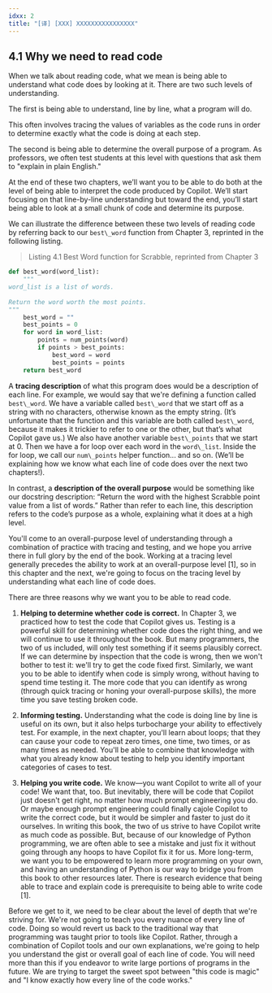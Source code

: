 ```yaml
---
idxx: 2
title: "[译] [XXX] XXXXXXXXXXXXXXXX"
---
```



## 4.1 Why we need to read code

When we talk about reading code, what we mean is being able to understand what code does by looking at it. There are two such levels of understanding.

The first is being able to understand, line by line, what a program will do.

  

This often involves tracing the values of variables as the code runs in order to determine exactly what the code is doing at each step.

The second is being able to determine the overall purpose of a program. As professors, we often test students at this level with questions that ask them to "explain in plain English."

At the end of these two chapters, we’ll want you to be able to do both at the level of being able to interpret the code produced by Copilot. We’ll start focusing on that line-by-line understanding but toward the end, you’ll start being able to look at a small chunk of code and determine its purpose.

We can illustrate the difference between these two levels of reading code by referring back to our `best\_word` function from Chapter 3, reprinted in the following listing.

> Listing 4.1 Best Word function for Scrabble, reprinted from Chapter 3

```python
def best_word(word_list):
    """
word_list is a list of words.
    
Return the word worth the most points.
"""
    best_word = ""
    best_points = 0
    for word in word_list:
        points = num_points(word)
        if points > best_points:
            best_word = word
            best_points = points
    return best_word
```

A **tracing description** of what this program does would be a description of each line. For example, we would say that we're defining a function called `best\_word`. We have a variable called `best\_word` that we start off as a string with no characters, otherwise known as the empty string. (It’s unfortunate that the function and this variable are both called `best\_word`, because it makes it trickier to refer to one or the other, but that’s what Copilot gave us.) We also have another variable `best\_points` that we start at 0. Then we have a for loop over each word in the `word\_list`. Inside the for loop, we call our `num\_points` helper function... and so on. (We’ll be explaining how we know what each line of code does over the next two chapters!).

  

In contrast, a **description of the overall purpose** would be something like our docstring description: “Return the word with the highest Scrabble point value from a list of words.” Rather than refer to each line, this description refers to the code’s purpose as a whole, explaining what it does at a high level.

You'll come to an overall-purpose level of understanding through a combination of practice with tracing and testing, and we hope you arrive there in full glory by the end of the book. Working at a tracing level generally precedes the ability to work at an overall-purpose level \[1\], so in this chapter and the next, we're going to focus on the tracing level by understanding what each line of code does.

There are three reasons why we want you to be able to read code.

1. **Helping to determine whether code is correct.** In Chapter 3, we practiced how to test the code that Copilot gives us. Testing is a powerful skill for determining whether code does the right thing, and we will continue to use it throughout the book. But many programmers, the two of us included, will only test something if it seems plausibly correct. If we can determine by inspection that the code is wrong, then we won't bother to test it: we'll try to get the code fixed first. Similarly, we want you to be able to identify when code is simply wrong, without having to spend time testing it. The more code that you can identify as wrong (through quick tracing or honing your overall-purpose skills), the more time you save testing broken code.

2. **Informing testing.** Understanding what the code is doing line by line is useful on its own, but it also helps turbocharge your ability to effectively test. For example, in the next chapter, you'll learn about loops; that they can cause your code to repeat zero times, one time, two times, or as many times as needed. You'll be able to combine that knowledge with what you already know about testing to help you identify important categories of cases to test.

3. **Helping you write code.** We know—you want Copilot to write all of your code! We want that, too. But inevitably, there will be code that Copilot just doesn't get right, no matter how much prompt engineering you do. Or maybe enough prompt engineering could finally cajole Copilot to write the correct code, but it would be simpler and faster to just do it ourselves. In writing this book, the two of us strive to have Copilot write as much code as possible. But, because of our knowledge of Python programming, we are often able to see a mistake and just fix it without going through any hoops to have Copilot fix it for us. More long-term, we want you to be empowered to learn more programming on your own, and having an understanding of Python is our way to bridge you from this book to other resources later. There is research evidence that being able to trace and explain code is prerequisite to being able to write code \[1\].

Before we get to it, we need to be clear about the level of depth that we're striving for. We're not going to teach you every nuance of every line of code. Doing so would revert us back to the traditional way that programming was taught prior to tools like Copilot. Rather, through a combination of Copilot tools and our own explanations, we're going to help you understand the gist or overall goal of each line of code. You will need more than this if you endeavor to write large portions of programs in the future. We are trying to target the sweet spot between "this code is magic" and "I know exactly how every line of the code works."
